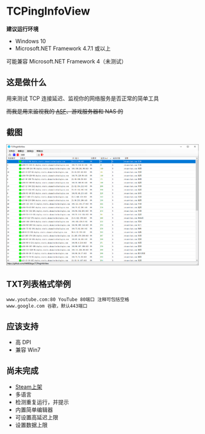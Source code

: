 # TCPingInfoView

**建议运行环境**
* Windows 10
* Microsoft.NET Framework 4.7.1 或以上

可能兼容 Microsoft.NET Framework 4（未测试）

## 这是做什么
用来测试 TCP 连接延迟、监视你的网络服务是否正常的简单工具

~~而我是用来监视我的 [ASF](https://github.com/JustArchiNET/ArchiSteamFarm)、游戏服务器和 NAS 的~~

## 截图
![](pic/preview.png)

## TXT列表格式举例
```
www.youtube.com:80 YouTube 80端口 注释可包括空格
www.google.com 谷歌，默认443端口
```

## 应该支持
* 高 DPI
* 兼容 Win7


## 尚未完成
* [Steam上架](https://store.steampowered.com/app/828090)
* 多语言
* 检测重复运行，并提示
* 内置简单编辑器
* 可设置高延迟上限
* 设置数据上限